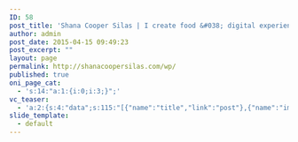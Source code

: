 ```yaml
---
ID: 58
post_title: 'Shana Cooper Silas | I create food &#038; digital experiences.'
author: admin
post_date: 2015-04-15 09:49:23
post_excerpt: ""
layout: page
permalink: http://shanacoopersilas.com/wp/
published: true
oni_page_cat:
  - 's:14:"a:1:{i:0;i:3;}";'
vc_teaser:
  - 'a:2:{s:4:"data";s:115:"[{"name":"title","link":"post"},{"name":"image","image":"featured","link":"none"},{"name":"text","mode":"excerpt"}]";s:7:"bgcolor";s:0:"";}'
slide_template:
  - default
---
```

